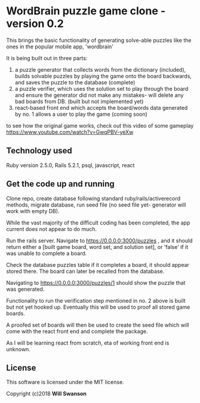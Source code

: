 # WordBrain puzzle game clone - version 0.2

This brings the basic functionality of generating solve-able puzzles like the ones in the popular mobile app, 'wordbrain'

It is being built out in three parts:

1. a puzzle generator that collects words from the dictionary (included), builds solvable puzzles by playing the game onto the board backwards, and saves the puzzle to the database (complete)
2. a puzzle verifier, which uses the solution set to play through the board and ensure the generator did not make any mistakes- will delete any bad boards from DB. (built but not implemented yet)
3. react-based front end which accepts the board/words data generated by no. 1 allows a user to play the game (coming soon)

to see how the original game works, check out this video of some gameplay
https://www.youtube.com/watch?v=GwqPBV-yeXw

## Technology used

Ruby version 2.5.0, Rails 5.2.1, psql, javascript, react

## Get the code up and running

Clone repo, create database following standard ruby/rails/activerecord methods, migrate database, run seed file (no seed file yet- generator will work with empty DB).

While the vast majority of the difficult coding has been completed, the app current does not appear to do much.

Run the rails server. Navigate to https://0.0.0.0:3000/puzzles , and it should return either a [built game board, word set, and solution set],  or 'false' if it was unable to complete a board.

Check the database puzzles table if it completes a board, it should appear stored there. The board can later be recalled from the database.

Navigating to https://0.0.0.0:3000/puzzles/1 should show the puzzle that was generated.

Functionality to run the verification step mentioned in no. 2 above is built but not yet hooked up. Eventually this will be used to proof all stored game boards.

A proofed set of boards will then be used to create the seed file which will come with the react front end and complete the package.

As I will be learning react from scratch, eta of working front end is unknown.

## License

This software is licensed under the MIT license.

Copyright (c)2018 **Will Swanson**
